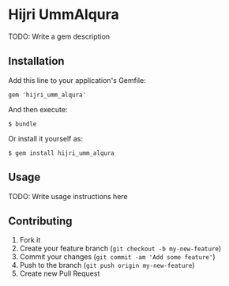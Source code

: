# Hijri UmmAlqura

TODO: Write a gem description

## Installation

Add this line to your application's Gemfile:

    gem 'hijri_umm_alqura'

And then execute:

    $ bundle

Or install it yourself as:

    $ gem install hijri_umm_alqura

## Usage

TODO: Write usage instructions here

## Contributing

1. Fork it
2. Create your feature branch (`git checkout -b my-new-feature`)
3. Commit your changes (`git commit -am 'Add some feature'`)
4. Push to the branch (`git push origin my-new-feature`)
5. Create new Pull Request
